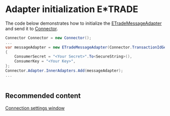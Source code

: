 # Adapter initialization E\*TRADE

The code below demonstrates how to initialize the [ETradeMessageAdapter](xref:StockSharp.ETrade.ETradeMessageAdapter) and send it to [Connector](xref:StockSharp.Algo.Connector).

```cs
Connector Connector = new Connector();				
...				
var messageAdapter = new ETradeMessageAdapter(Connector.TransactionIdGenerator)
{
    ConsumerSecret = "<Your Secret>".To<SecureString>(),
    ConsumerKey = "<Your Key>",
};
Connector.Adapter.InnerAdapters.Add(messageAdapter);
...	
							
```

## Recommended content

[Connection settings window](API_UI_ConnectorWindow.md)
